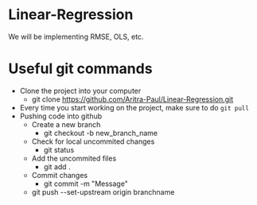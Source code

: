 # Linear-Regression
We will be implementing RMSE, OLS, etc. 

# Useful git commands
- Clone the project into your computer
    - git clone https://github.com/Aritra-Paul/Linear-Regression.git
- Every time you start working on the project, make sure to do ```git pull```
- Pushing code into github
    - Create a new branch
        - git checkout -b new_branch_name
    - Check for local uncommited changes
        - git status
    - Add the uncommited files
        - git add .
    - Commit changes
        - git commit -m "Message"
    - git push --set-upstream origin branchname